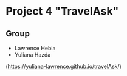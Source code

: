 # Project 4 "TravelAsk"

## Group 

- Lawrence Hebia
- Yuliana Hazda

(https://yuliana-lawrence.github.io/travelAsk/)
